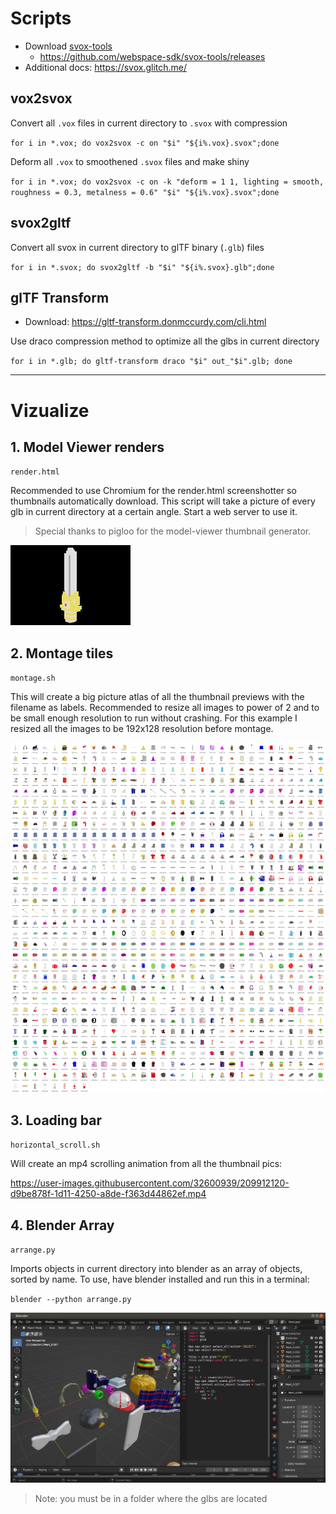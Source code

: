 # Scripts


- Download [svox-tools](https://github.com/webspace-sdk/svox-tools)
  - https://github.com/webspace-sdk/svox-tools/releases
- Additional docs: https://svox.glitch.me/


## vox2svox

Convert all `.vox` files in current directory to `.svox` with compression

`for i in *.vox; do vox2svox -c on "$i" "${i%.vox}.svox";done`

Deform all `.vox` to smoothened `.svox` files and make shiny

`for i in *.vox; do vox2svox -c on -k "deform = 1 1, lighting = smooth, roughness = 0.3, metalness = 0.6" "$i" "${i%.vox}.svox";done`


## svox2gltf

Convert all svox in current directory to glTF binary (`.glb`) files

`for i in *.svox; do svox2gltf -b "$i" "${i%.svox}.glb";done`

## glTF Transform

- Download: https://gltf-transform.donmccurdy.com/cli.html

Use draco compression method to optimize all the glbs in current directory

`for i in *.glb; do gltf-transform draco "$i" out_"$i".glb; done`


---

# Vizualize

## 1. Model Viewer renders

`render.html`

Recommended to use Chromium for the render.html screenshotter so thumbnails automatically download. This script will take a picture of every glb in current directory at a certain angle. Start a web server to use it.

> Special thanks to pigloo for the model-viewer thumbnail generator. 

![](model-1.jpg)


## 2. Montage tiles

`montage.sh`

This will create a big picture atlas of all the thumbnail previews with the
filename as labels. Recommended to resize all images to power of 2 and to be
small enough resolution to run without crashing. For this example I resized all
the images to be 192x128 resolution before montage.

![](montage.jpg)

## 3. Loading bar

`horizontal_scroll.sh`

Will create an mp4 scrolling animation from all the thumbnail pics:

https://user-images.githubusercontent.com/32600939/209912120-d9be878f-1d11-4250-a8de-f363d44862ef.mp4


## 4. Blender Array

`arrange.py`

Imports objects in current directory into blender as an array of objects,
sorted by name. To use, have blender installed and run this in a terminal:

`blender --python arrange.py`

![](blender.jpg)

> Note: you must be in a folder where the glbs are located
